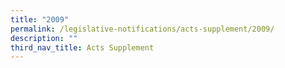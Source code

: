 ```yaml
---
title: "2009"
permalink: /legislative-notifications/acts-supplement/2009/
description: ""
third_nav_title: Acts Supplement
---
```

